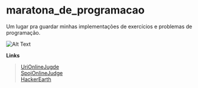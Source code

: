 # maratona_de_programacao
Um lugar pra guardar minhas implementações de exercícios e problemas de programação.

![Alt Text](https://i.kym-cdn.com/photos/images/newsfeed/001/419/870/3a2.gif)

**Links**
> [UriOnlineJugde](https://www.urionlinejudge.com.br/judge/pt/profile/330092)\
> [SpojOnlineJudge](https://www.spoj.com/users/tomcat_42/)\
> [HackerEarth](http://www.hackerearth.com/@Tomcat_42)
